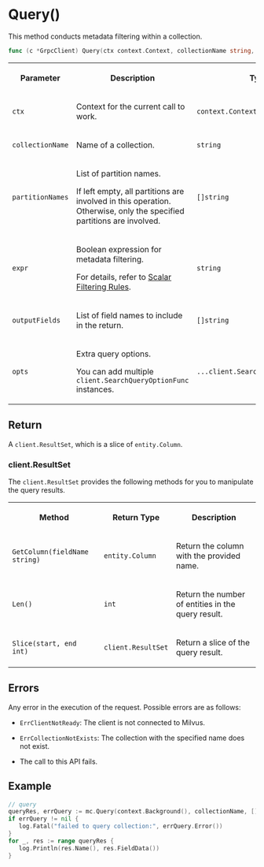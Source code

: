 # Query()

This method conducts metadata filtering within a collection.

```go
func (c *GrpcClient) Query(ctx context.Context, collectionName string, partitionNames []string, expr string, outputFields []string, opts ...SearchQueryOptionFunc) (ResultSet, error)
```

<table>
   <tr>
     <th><p>Parameter</p></th>
     <th><p>Description</p></th>
     <th><p>Type</p></th>
   </tr>
   <tr>
     <td><p><code>ctx</code></p></td>
     <td><p>Context for the current call to work.</p></td>
     <td><p><code>context.Context</code></p></td>
   </tr>
   <tr>
     <td><p><code>collectionName</code></p></td>
     <td><p>Name of a collection.</p></td>
     <td><p><code>string</code></p></td>
   </tr>
   <tr>
     <td><p><code>partitionNames</code></p></td>
     <td><p>List of partition names. </p><p>If left empty, all partitions are involved in this operation. Otherwise, only the specified partitions are involved.</p></td>
     <td><p><code>[]string</code></p></td>
   </tr>
   <tr>
     <td><p><code>expr</code></p></td>
     <td><p>Boolean expression for metadata filtering.</p><p>For details, refer to <a href="https://milvus.io/docs/boolean.md">Scalar Filtering Rules</a>.</p></td>
     <td><p><code>string</code></p></td>
   </tr>
   <tr>
     <td><p><code>outputFields</code></p></td>
     <td><p>List of field names to include in the return.</p></td>
     <td><p><code>[]string</code></p></td>
   </tr>
   <tr>
     <td><p><code>opts</code></p></td>
     <td><p>Extra query options.</p><p>You can add multiple <code>client.SearchQueryOptionFunc</code> instances.</p></td>
     <td><p><code>...client.SearchQueryOptionFunc</code></p></td>
   </tr>
</table>

## Return

A `client.ResultSet`, which is a slice of `entity.Column`. 

### client.ResultSet

The `client.ResultSet` provides the following methods for you to manipulate the query results.

<table>
   <tr>
     <th><p>Method</p></th>
     <th><p>Return Type</p></th>
     <th><p>Description</p></th>
   </tr>
   <tr>
     <td><p><code>GetColumn(fieldName string)</code></p></td>
     <td><p><code>entity.Column</code></p></td>
     <td><p>Return the column with the provided name.</p></td>
   </tr>
   <tr>
     <td><p><code>Len()</code></p></td>
     <td><p><code>int</code></p></td>
     <td><p>Return the number of entities in the query result.</p></td>
   </tr>
   <tr>
     <td><p><code>Slice(start, end int)</code></p></td>
     <td><p><code>client.ResultSet</code></p></td>
     <td><p>Return a slice of the query result.</p></td>
   </tr>
</table>

## Errors

Any error in the execution of the request. Possible errors are as follows:

- `ErrClientNotReady`: The client is not connected to Milvus.

- `ErrCollectionNotExists`: The collection with the specified name does not exist.

- The call to this API fails.

## Example

```go
// query
queryRes, errQuery := mc.Query(context.Background(), collectionName, []string{}, "10< id < 20", []string{}, client.WithSearchQueryConsistencyLevel(entity.ClStrong))
if errQuery != nil {
   log.Fatal("failed to query collection:", errQuery.Error())
}
for _, res := range queryRes {
   log.Println(res.Name(), res.FieldData())
}
```

